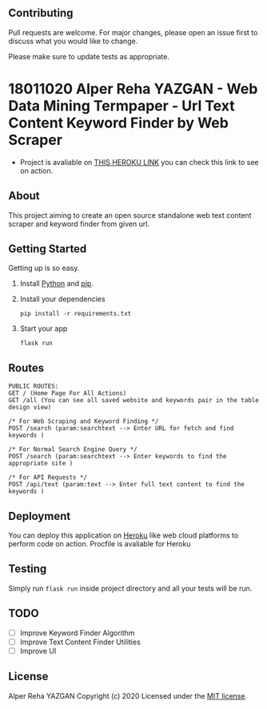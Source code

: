 ## Contributing
Pull requests are welcome. For major changes, please open an issue first to discuss what you would like to change.

Please make sure to update tests as appropriate.

# 18011020 Alper Reha YAZGAN - Web Data Mining Termpaper - Url Text Content Keyword Finder by Web Scraper  

- Project is avaliable on [THIS HEROKU LINK](https://yazganwebminingproject.herokuapp.com/) you can check this link to see on action.

## About

This project aiming to create an open source standalone web text content scraper and keyword finder from given url.


## Getting Started

Getting up is so easy.

1. Install [Python](https://www.python.org/) and [pip](https://pip.pypa.io/en/stable/installing/).
2. Install your dependencies

    ```
    pip install -r requirements.txt
    ```

3. Start your app

    ```
    flask run
    ```

## Routes


    PUBLIC ROUTES:
    GET / (Home Page For All Actions)
    GET /all (You can see all saved website and keywords pair in the table design view)

    /* For Web Scraping and Keyword Finding */
    POST /search (param:searchtext --> Enter URL for fetch and find keywords )

    /* For Normal Search Engine Query */
    POST /search (param:searchtext --> Enter keywords to find the appropriate site )

    /* For API Requests */
    POST /api/text (param:text --> Enter full text content to find the keywords )


## Deployment  
You can deploy this application on [Heroku](https://www.heroku.com/) like web cloud platforms to perform code on action. Procfile is avaliable for Heroku

## Testing

Simply run `flask run` inside project directory and all your tests will be run.


## TODO

 - [ ] Improve Keyword Finder Algorithm
 - [ ] Improve Text Content Finder Utilities
 - [ ] Improve UI

## License

Alper Reha YAZGAN
Copyright (c) 2020
Licensed under the [MIT license](LICENSE).
